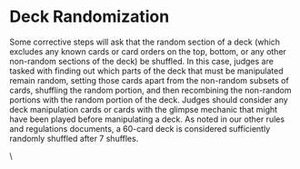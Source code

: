 # Deck Randomization

Some corrective steps will ask that the random section of a deck (which excludes any known cards or card orders on the top, bottom, or any other non-random sections of the deck) be shuffled. In this case, judges are tasked with finding out which parts of the deck that must be manipulated remain random, setting those cards apart from the non-random subsets of cards, shuffling the random portion, and then recombining the non-random portions with the random portion of the deck. Judges should consider any deck manipulation cards or cards with the glimpse mechanic that might have been played before manipulating a deck. As noted in our other rules and regulations documents, a 60-card deck is considered sufficiently randomly shuffled after 7 shuffles.

\
